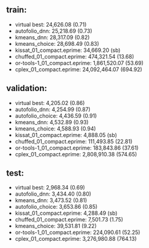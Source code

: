 ## train:
- virtual best: 24,626.08 (0.71)
- autofolio_dnn: 25,218.69 (0.73)
- kmeans_dnn: 28,317.09 (0.82)
- kmeans_choice: 28,698.49 (0.83)
- kissat_01_compact.eprime: 34,669.20 (sb)
- chuffed_01_compact.eprime: 474,321.54 (13.68)
- or-tools-1_01_compact.eprime: 1,861,520.07 (53.69)
- cplex_01_compact.eprime: 24,092,464.07 (694.92)
## validation:
- virtual best: 4,205.02 (0.86)
- autofolio_dnn: 4,254.99 (0.87)
- autofolio_choice: 4,436.59 (0.91)
- kmeans_dnn: 4,532.89 (0.93)
- kmeans_choice: 4,588.93 (0.94)
- kissat_01_compact.eprime: 4,888.05 (sb)
- chuffed_01_compact.eprime: 111,493.85 (22.81)
- or-tools-1_01_compact.eprime: 183,843.86 (37.61)
- cplex_01_compact.eprime: 2,808,910.38 (574.65)
## test:
- virtual best: 2,968.34 (0.69)
- autofolio_dnn: 3,434.40 (0.80)
- kmeans_dnn: 3,473.52 (0.81)
- autofolio_choice: 3,653.86 (0.85)
- kissat_01_compact.eprime: 4,288.49 (sb)
- chuffed_01_compact.eprime: 7,501.73 (1.75)
- kmeans_choice: 39,531.81 (9.22)
- or-tools-1_01_compact.eprime: 224,090.61 (52.25)
- cplex_01_compact.eprime: 3,276,980.88 (764.13)
